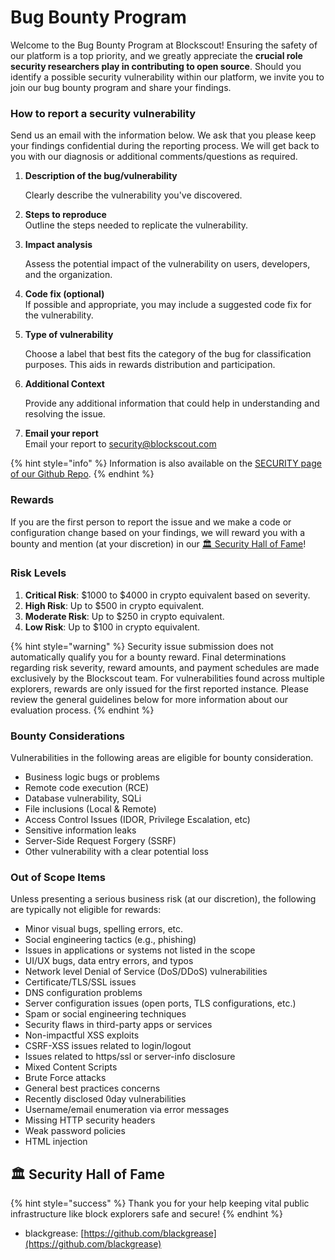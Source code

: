 # Bug Bounty Program

Welcome to the Bug Bounty Program at Blockscout! Ensuring the safety of our platform is a top priority, and we greatly appreciate the **crucial role security researchers play in contributing to open source**. Should you identify a possible security vulnerability within our platform, we invite you to join our bug bounty program and share your findings.

### How to report a security vulnerability

Send us an email with the information below. We ask that you please keep your findings confidential during the reporting process.  We will get back to you with our diagnosis or additional comments/questions as required.

1.  **Description of the bug/vulnerability**

    Clearly describe the vulnerability you've discovered.
2. **Steps to reproduce**\
   Outline the steps needed to replicate the vulnerability.
3.  **Impact analysis**

    Assess the potential impact of the vulnerability on users, developers, and the organization.
4. **Code fix (optional)**\
   If possible and appropriate, you may include a suggested code fix for the vulnerability.
5.  **Type of vulnerability**

    Choose a label that best fits the category of the bug for classification purposes. This aids in rewards distribution and participation.&#x20;
6.  **Additional Context**

    Provide any additional information that could help in understanding and resolving the issue.
7. **Email your report**\
   Email your report to [security@blockscout.com](mailto:%22security%40blockscout.com%22%20%3Csecurity%40blockscout.com%3E)

{% hint style="info" %}
Information is also available on the [SECURITY page of our Github Repo](https://github.com/blockscout/.github/blob/7a136f9c6091bf8b03195224f8abe56305ebb795/SECURITY.md?plain=1#L3).
{% endhint %}

### Rewards &#x20;

If you are the first person to report the issue and we make a code or configuration change based on your findings, we will reward you with a bounty and mention (at your discretion) in our [🏛 Security Hall of Fame](bug-bounty-program.md#security-hall-of-fame)!&#x20;

### Risk Levels

1. **Critical Risk**: $1000 to $4000 in crypto equivalent based on severity.&#x20;
2. **High Risk**: Up to $500 in crypto equivalent.&#x20;
3. **Moderate Risk**: Up to $250 in crypto equivalent.
4. **Low Risk**: Up to $100 in crypto equivalent.

{% hint style="warning" %}
Security issue submission does not automatically qualify you for a bounty reward. Final determinations regarding risk severity, reward amounts, and payment schedules are made exclusively by the Blockscout team. For vulnerabilities found across multiple explorers, rewards are only issued for the first reported instanc&#x65;_._ Please review the general guidelines below for more information about our evaluation process.
{% endhint %}

### Bounty Considerations

Vulnerabilities in the following areas are eligible for bounty consideration.

* Business logic bugs or problems
* Remote code execution (RCE)
* Database vulnerability, SQLi
* File inclusions (Local & Remote)
* Access Control Issues (IDOR, Privilege Escalation, etc)
* Sensitive information leaks
* Server-Side Request Forgery (SSRF)
* Other vulnerability with a clear potential loss

### **Out of Scope Items**

Unless presenting a serious business risk (at our discretion), the following are typically not eligible for rewards:

* Minor visual bugs, spelling errors, etc.
* Social engineering tactics (e.g., phishing)
* Issues in applications or systems not listed in the scope
* UI/UX bugs, data entry errors, and typos
* Network level Denial of Service (DoS/DDoS) vulnerabilities
* Certificate/TLS/SSL issues
* DNS configuration problems
* Server configuration issues (open ports, TLS configurations, etc.)
* Spam or social engineering techniques
* Security flaws in third-party apps or services
* Non-impactful XSS exploits
* CSRF-XSS issues related to login/logout
* Issues related to https/ssl or server-info disclosure
* Mixed Content Scripts
* Brute Force attacks
* General best practices concerns
* Recently disclosed 0day vulnerabilities
* Username/email enumeration via error messages
* Missing HTTP security headers
* Weak password policies
* HTML injection

## 🏛 Security Hall of Fame

{% hint style="success" %}
Thank you for your help keeping vital public infrastructure like block explorers safe and secure!
{% endhint %}

* blackgrease: [https://github.com/blackgrease](https://github.com/blackgrease)
